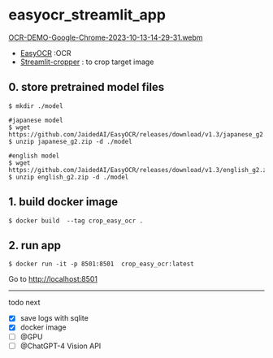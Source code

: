 # easyocr_streamlit_app



[OCR-DEMO-Google-Chrome-2023-10-13-14-29-31.webm](https://github.com/tkys/easyocr_streamlit_app/assets/24400946/67328609-fde4-4305-ae5b-061683d4197c)


- [EasyOCR](https://github.com/JaidedAI/EasyOCR) :OCR
- [Streamlit-cropper](https://github.com/turner-anderson/streamlit-cropper) : to crop target image


## 0. store pretrained model files

```
$ mkdir ./model

#japanese model
$ wget https://github.com/JaidedAI/EasyOCR/releases/download/v1.3/japanese_g2.zip
$ unzip japanese_g2.zip -d ./model

#english model
$ wget https://github.com/JaidedAI/EasyOCR/releases/download/v1.3/english_g2.zip
$ unzip english_g2.zip -d ./model

```
## 1. build docker image

```
$ docker build  --tag crop_easy_ocr .
```


## 2. run app
```
$ docker run -it -p 8501:8501  crop_easy_ocr:latest
```

Go to [http://localhost:8501](http://localhost:8501)



---

todo next 
- [x] save logs with sqlite
- [x] docker image
- [ ] @GPU
- [ ] @ChatGPT-4 Vision API
